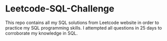 # Leetcode-SQL-Challenge

This repo contains all my SQL solutions from Leetcode website in order to practice my SQL programming skills. I attempted all questions in 25 days to corroborate my knowledge in SQL.
